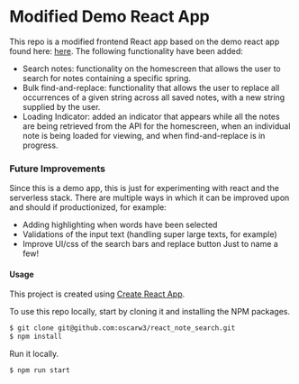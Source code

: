# Modified Demo React App
This repo is a modified frontend React app based on the demo react app found here: [here](https://github.com/AnomalyInnovations/serverless-stack-demo-client). The following functionality have been added:
- Search notes: functionality on the homescreen that allows the user to search for notes containing a specific spring.
- Bulk find-and-replace: functionality that allows the user to replace all occurrences of a given string across all saved notes, with a new string supplied by the user. 
- Loading Indicator: added an indicator that appears while all the notes are being retrieved from the API for the homescreen, when an individual note is being loaded for viewing, and when find-and-replace is in progress.

### Future Improvements
Since this is a demo app, this is just for experimenting with react and the serverless stack. There are multiple ways in which it can be improved upon and should if productionized, for example:
- Adding highlighting when words have been selected
- Validations of the input text (handling super large texts, for example)
- Improve UI/css of the search bars and replace button
Just to name a few!

#### Usage

This project is created using [Create React App](https://github.com/facebookincubator/create-react-app).

To use this repo locally, start by cloning it and installing the NPM packages.

``` bash
$ git clone git@github.com:oscarw3/react_note_search.git
$ npm install
```

Run it locally.

``` bash
$ npm run start
```
